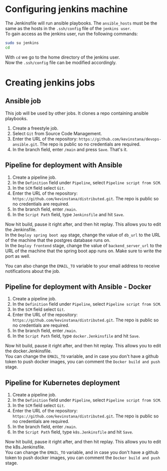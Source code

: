 # Configuring jenkins machine
The Jenkinsfile will run ansible playbooks. The `ansible_hosts` must be the same as the hosts in the `.ssh/config` file of the `jenkins user`.  
To gain access as the jenkins user, run the following commands:  
```bash
sudo su jenkins
cd
```
With `cd` we go to the home directory of the jenkins user.  
Now the `.ssh/config` file can be modified accordingly.
# Creating jenkins jobs
## Ansible job
This job will be used by other jobs. It clones a repo containing ansible playbooks.  

1. Create a freestyle job.
2. Select `Git` from Source Code Management.  
3. Enter the URL of the repository: `https://github.com/kevinstana/devops-ansible.git`. The repo is public so no credentials are required.  
4. In the branch field, enter `/main` and press `Save`. That's it.  

## Pipeline for deployment with Ansible
1. Create a pipeline job.  
2. In the `Definition` field under `Pipeline`, select `Pipeline script from SCM`.  
3. In the `SCM` field select `Git`.  
4. Enter the URL of the repository: `https://github.com/kevinstana/distributed.git`. The repo is public so no credentials are required.  
5. In the branch field, enter `/main`.  
6. In the `Script Path` field, type `Jenkinsfile` and hit `Save`.  

Now hit build, pause it right after, and then hit replay. This allows you to edit the Jenkinsfile.  
In the `Deploy spring boot app` stage, change the value of `db_url` to the URL of the machine that the postgres database runs on.  
In the `Deploy frontend` stage, change the value of `backend_server_url` to the URL of the machine that the spring boot app runs on. Make sure to write the port as well.  

You can also change the `EMAIL_TO` variable to your email address to receive notifications about the job.  

## Pipeline for deployment with Ansible - Docker
1. Create a pipeline job.  
2. In the `Definition` field under `Pipeline`, select `Pipeline script from SCM`.  
3. In the `SCM` field select `Git`.  
4. Enter the URL of the repository: `https://github.com/kevinstana/distributed.git`. The repo is public so no credentials are required.
5. In the branch field, enter `/main`.  
6. In the `Script Path` field, type `docker.Jenkinsfile` and hit `Save`.

Now hit build, pause it right after, and then hit replay. This allows you to edit the docker.Jenkinsfile.  
You can change the `EMAIL_TO` variable, and in case you don't have a github token to push docker images, you can comment the `Docker build and push` stage.  

## Pipeline for Kubernetes deployment
1. Create a pipeline job.  
2. In the `Definition` field under `Pipeline`, select `Pipeline script from SCM`.  
3. In the `SCM` field select `Git`.  
4. Enter the URL of the repository: `https://github.com/kevinstana/distributed.git`. The repo is public so no credentials are required.
5. In the branch field, enter `/main`.  
6. In the `Script Path` field, type `k8s.Jenkinsfile` and hit `Save`.  

Now hit build, pause it right after, and then hit replay. This allows you to edit the k8s.Jenkinsfile.  
You can change the `EMAIL_TO` variable, and in case you don't have a github token to push docker images, you can comment the `Docker build and push` stage.  
